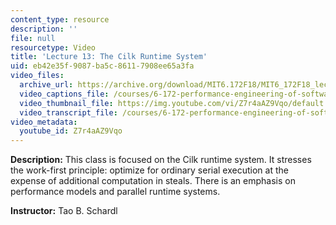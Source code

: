 ```yaml
---
content_type: resource
description: ''
file: null
resourcetype: Video
title: 'Lecture 13: The Cilk Runtime System'
uid: eb42e35f-9087-ba5c-8611-7908ee65a3fa
video_files:
  archive_url: https://archive.org/download/MIT6.172F18/MIT6_172F18_lecture_13_300k.mp4
  video_captions_file: /courses/6-172-performance-engineering-of-software-systems-fall-2018/74068e9599d459ca84adb1849534f29d_Z7r4aAZ9Vqo.vtt
  video_thumbnail_file: https://img.youtube.com/vi/Z7r4aAZ9Vqo/default.jpg
  video_transcript_file: /courses/6-172-performance-engineering-of-software-systems-fall-2018/8b8b559690a9ad9989a666eca85107d8_Z7r4aAZ9Vqo.pdf
video_metadata:
  youtube_id: Z7r4aAZ9Vqo
---
```


**Description:** This class is focused on the Cilk runtime system. It stresses the work-first principle: optimize for ordinary serial execution at the expense of additional computation in steals. There is an emphasis on performance models and parallel runtime systems.

**Instructor:** Tao B. Schardl